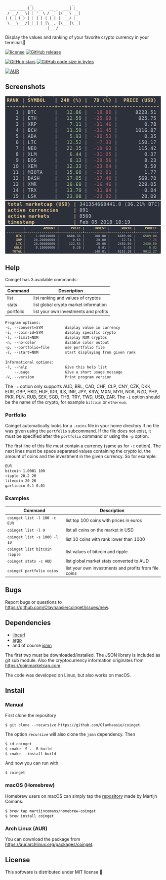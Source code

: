 ```
           _                  _
  ___ ___ (_)_ __   __ _  ___| |_
 / __/ _ \| | '_ \ / _` |/ _ \ __|
| (_| (_) | | | | | (_| |  __/ |_
 \___\___/|_|_| |_|\__, |\___|\__|
                   |___/
```

Display the values and ranking of your favorite crypto currency in your terminal.💸

[![license](https://img.shields.io/github/license/Olavhaasie/coinget.svg?style=flat-square)](https://github.com/Olavhaasie/coinget/blob/master/LICENSE) [![GitHub release](https://img.shields.io/github/release/Olavhaasie/coinget.svg?style=flat-square)](https://github.com/Olavhaasie/coinget/releases) 

[![GitHub stars](https://img.shields.io/github/stars/Olavhaasie/coinget.svg?label=stars&style=flat-square)](https://github.com/Olavhaasie/coinget/star) [![GitHub code size in bytes](https://img.shields.io/github/languages/code-size/Olavhaasie/coinget.svg?style=flat-square)](https://github.com/Olavhaasie/coinget/tree/master/src)

[![AUR](https://img.shields.io/aur/version/coinget.svg?style=flat-square)](https://aur.archlinux.org/packages/coinget)

## Screenshots ##
![example1](doc/output.png "Sample list output")
![example2](doc/output-global.png "Sample global output")
![example3](doc/output-portfolio.png "Sample portfolio output")

## Help ##
Coinget has 3 available commands:

| Command   | Description                           |
| --------- | ------------------------------------- |
| list      | list ranking and values of cryptos    |
| stats     | list global crypto market information |
| portfolio | list your own investments and profits |

    Program options:
    -c, --convert=SYM          display value in currency
    -i, --coin-id=SYM          display specific crypto
    -l, --limit=NUM            display NUM cryptos
    -n, --no-color             disable color output
    -p, --portfolio=file       use portfolio file
    -s, --start=NUM            start displaying from given rank

    Informational options:
    -?, --help                 Give this help list
        --usage                Give a short usage message
    -V, --version              Print program version

The `-c` option only supports AUD, BRL, CAD, CHF, CLP, CNY, CZK, DKK, EUR, GBP, HKD, HUF, IDR, ILS, INR, JPY, KRW, MXN, MYR, NOK, NZD, PHP, PKR, PLN, RUB, SEK, SGD, THB, TRY, TWD, USD, ZAR.
The `-i` option should be the name of the crypto, for example `bitcoin` or `ethereum`.

### Portfolio ###
Coinget automatically looks for a `.coins` file in your home directory if no file was given using the `portfolio` subcommand.
If the file does not exist, it must be specified after the `portfolio` command or using the `-p` option.

The first line of this file must contain a currency (same as for `-c` option).
The next lines must be space separated values containing the crypto id, the amount of coins and the investment in the given currency.
So for example:

    EUR
    bitcoin 1.0001 100
    ripple 20.2 20
    litecoin 20 20
    garlicoin 0.1 0.01

### Examples ###

| Command                       | Description                                             |
| ----------------------------- | ------------------------------------------------------- |
| `coinget list -l 100 -c EUR`  | list top 100 coins with prices in euros                 |
| `coinget list -l 0`           | list all coins on the market in USD                     |
| `coinget list -s 1000 -l 10`  | list 10 coins with rank lower than 1000                 |
| `coinget list bitcoin ripple` | list values of bitcoin and ripple                       |
| `coinget stats -c AUD`        | list global market stats converted to AUD               |
| `coinget portfolio coins`     | list your own investments and profits from file _coins_ |

## Bugs ##
Report bugs or questions to <https://github.com/Olavhaasie/coinget/issues/new>.

## Dependencies ##
+ [libcurl](https://curl.haxx.se/libcurl/)
+ [argp](https://www.gnu.org/software/libc/manual/html_node/Argp.html)
+ and of course [jsmn](https://github.com/zserge/jsmn)

The first two must be downloaded/installed. The JSON library is included as git sub module.
Also the cryptocurrency information originates from <https://coinmarketcap.com>.

The code was developed on Linux, but also works on macOS.

## Install ##

### Manual ###
First clone the repository

    $ git clone --recursive https://github.com/Olavhaasie/coinget

The option `recursive` will also clone the `jsmn` dependency. Then

    $ cd coinget
    $ cmake -S . -B build
    $ cmake --install build

And now you can run with

    $ coinget

### macOS (Homebrew) ###
Homebrew users on macOS can simply tap the [repository](https://github.com/martijncomans/homebrew-coinget) made by Martijn Comans:

    $ brew tap martijncomans/homebrew-coinget
    $ brew install coinget

### Arch Linux (AUR) ###
You can download the package from <https://aur.archlinux.org/packages/coinget>.

## License ##
This software is distributed under MIT license 📝


